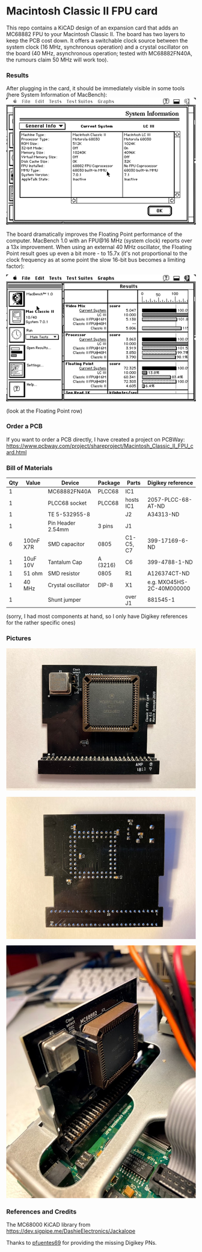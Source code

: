 # Macintosh Classic II FPU card

This repo contains a KiCAD design of an expansion card that adds an MC68882 FPU to your Macintosh Classic II. The board has two layers to keep the PCB cost down. It offers a switchable clock source between the system clock (16 MHz, synchronous operation) and a crystal oscillator on the board (40 MHz, asynchronous operation; tested with MC68882FN40A, the rumours claim 50 MHz will work too).

### Results

After plugging in the card, it should be immediately visible in some tools (here System Information of MacBench):
![FPU card present in System Information](img/classic_ii_system_info.png)

The board dramatically improves the Floating Point performance of the computer. MacBench 1.0 with an FPU@16 MHz (system clock) reports over a 13x improvement.
When using an external 40 MHz oscillator, the Floating Point result goes up even a bit more - to 15.7x (it's not proportional to the clock frequency as at some point the slow 16-bit bus becomes a limiting factor):

![FPU benchmark showing Floating Point improvements](img/classic_ii_benchmark.png)

(look at the Floating Point row)


### Order a PCB

If you want to order a PCB directly, I have created a project on PCBWay:
https://www.pcbway.com/project/shareproject/Macintosh_Classic_II_FPU_card.html


### Bill of Materials

| Qty | Value           | Device             | Package              | Parts                                                  | Digikey reference             | 
|-----|-----------------|--------------------|----------------------|--------------------------------------------------------|-------------------------------|
| 1   |                 | MC68882FN40A       | PLCC68               | IC1                                                    |                               | 
| 1   |                 | PLCC68 socket      | PLCC68               | hosts IC1                                              | 2057-PLCC-68-AT-ND            | 
| 1   |                 | TE 5-532955-8      |                      | J2                                                     | A34313-ND                     | 
| 1   |                 | Pin Header 2.54mm  | 3 pins               | J1                                                     |                               |
| 6   | 100nF X7R       | SMD capacitor      | 0805                 | C1-C5, C7                                              | 399-17169-6-ND                | 
| 1   | 10uF 10V        | Tantalum Cap       | A (3216)             | C6                                                     | 399-4788-1-ND                 | 
| 1   | 51 ohm          | SMD resistor       | 0805                 | R1                                                     | A126374CT-ND                  | 
| 1   | 40 MHz          | Crystal oscillator | DIP-8                | X1                                                     | e.g. MXO45HS-2C-40M000000     | 
| 1   |                 | Shunt jumper       |                      | over J1                                                | 881545-1                      | 

(sorry, I had most components at hand, so I only have Digikey references for the rather specific ones)

### Pictures

![FPU top](img/IMG_3241.jpg)

![FPU bottom](img/IMG_3249.jpg)

![FPU installed](img/IMG_3247.jpg)

### References and Credits

The MC68000 KiCAD library from https://dev.sigpipe.me/DashieElectronics/Jackalope

Thanks to [pfuentes69](https://github.com/pfuentes69) for providing the missing Digikey PNs.
